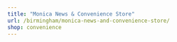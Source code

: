```yaml
---
title: "Monica News & Convenience Store"
url: /birmingham/monica-news-and-convenience-store/
shop: convenience
---
```


